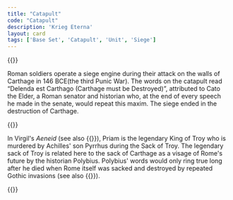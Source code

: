 ```yaml
---
title: "Catapult"
code: "Catapult"
description: 'Krieg Eterna'
layout: card
tags: ['Base Set', 'Catapult', 'Unit', 'Siege']
---
```

{{<card-detail-page code="Catapult" artwork="Catapulta by Edward Poynter (1868)" attr="Polybius or Scipio Aemilianus">}}
<p>
Roman soldiers operate a siege engine during their attack on the walls of Carthage in 146 BCE(the third Punic War). The words on the catapult read “Delenda est Carthago (Carthage must be Destroyed)”, attributed to  Cato the Elder, a Roman senator and historian who, at the end of every speech he made in the senate, would repeat this maxim.  The siege ended in the destruction of Carthage.  
</p>
{{<card-detail-image file="priam.jpg" caption="The Death of Priam by Jules Lefebvre (1861)">}}
<p>
 In Virgil's <i>Aeneid</i> (see also {{<cardlink name="Styx" code="styx">}}), Priam is the legendary King of Troy who is murdered by Achilles' son Pyrrhus during the Sack of Troy. The legendary sack of Troy is related here to the sack of Carthage as a visage of Rome's future by the historian Polybius. Polybius' words would only ring true long after he died when Rome itself was sacked and destroyed by repeated Gothic invasions (see also {{<cardlink name="Sack" code="sack">}}).
</p>
{{</card-detail-page>}}

